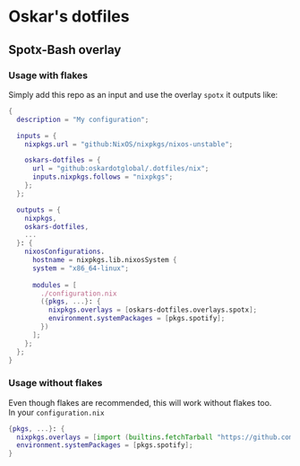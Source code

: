 # Oskar's dotfiles

## Spotx-Bash overlay

### Usage with flakes

Simply add this repo as an input and use the overlay `spotx` it outputs like:

```nix
{
  description = "My configuration";

  inputs = {
    nixpkgs.url = "github:NixOS/nixpkgs/nixos-unstable";

    oskars-dotfiles = {
      url = "github:oskardotglobal/.dotfiles/nix";
      inputs.nixpkgs.follows = "nixpkgs";
    };
  };

  outputs = {
    nixpkgs,
    oskars-dotfiles,
    ...
  }: {
    nixosConfigurations.
      hostname = nixpkgs.lib.nixosSystem {
      system = "x86_64-linux";
      
      modules = [
        ./configuration.nix
        ({pkgs, ...}: {
          nixpkgs.overlays = [oskars-dotfiles.overlays.spotx];
          environment.systemPackages = [pkgs.spotify];
        })
      ];
    };
  };
}
```

### Usage without flakes

Even though flakes are recommended, this will work without flakes too.  
In your `configuration.nix`

```nix 
{pkgs, ...}: {
  nixpkgs.overlays = [import (builtins.fetchTarball "https://github.com/oskardotglobal/.dotfiles/archive/nix.tar.gz")];
  environment.systemPackages = [pkgs.spotify];
}
```
